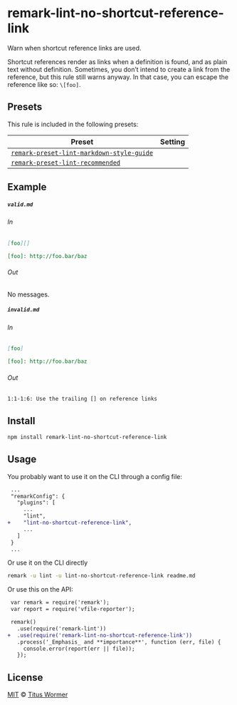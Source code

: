 <!--This file is generated-->

# remark-lint-no-shortcut-reference-link

Warn when shortcut reference links are used.

Shortcut references render as links when a definition is found, and as
plain text without definition.  Sometimes, you don’t intend to create a
link from the reference, but this rule still warns anyway.  In that case,
you can escape the reference like so: `\[foo]`.

## Presets

This rule is included in the following presets:

| Preset | Setting |
| ------ | ------- |
| [`remark-preset-lint-markdown-style-guide`](https://github.com/remarkjs/remark-lint/tree/master/packages/remark-preset-lint-markdown-style-guide) |  |
| [`remark-preset-lint-recommended`](https://github.com/remarkjs/remark-lint/tree/master/packages/remark-preset-lint-recommended) |  |

## Example

##### `valid.md`

###### In

```markdown
[foo][]

[foo]: http://foo.bar/baz
```

###### Out

No messages.

##### `invalid.md`

###### In

```markdown
[foo]

[foo]: http://foo.bar/baz
```

###### Out

```text
1:1-1:6: Use the trailing [] on reference links
```

## Install

```sh
npm install remark-lint-no-shortcut-reference-link
```

## Usage

You probably want to use it on the CLI through a config file:

```diff
 ...
 "remarkConfig": {
   "plugins": [
     ...
     "lint",
+    "lint-no-shortcut-reference-link",
     ...
   ]
 }
 ...
```

Or use it on the CLI directly

```sh
remark -u lint -u lint-no-shortcut-reference-link readme.md
```

Or use this on the API:

```diff
 var remark = require('remark');
 var report = require('vfile-reporter');

 remark()
   .use(require('remark-lint'))
+  .use(require('remark-lint-no-shortcut-reference-link'))
   .process('_Emphasis_ and **importance**', function (err, file) {
     console.error(report(err || file));
   });
```

## License

[MIT](https://github.com/remarkjs/remark-lint/blob/master/license) © [Titus Wormer](https://wooorm.com)
